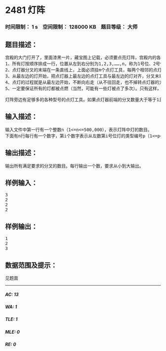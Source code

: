 # 2481 灯阵   
### 时间限制： 1 s&nbsp;&nbsp;&nbsp;&nbsp;空间限制： 128000 KB&nbsp;&nbsp;&nbsp;&nbsp;题目等级： 大师  
## 题目描述：  

<pre>
宫殿的大门打开了，里面漆黑一片，藏宝图上记载，必须要点亮灯阵，宫殿内的各种陷阱才会关闭，才能进入宫殿深处，否则每一步都有极大的危险。这个灯阵是由很多盏油灯组成，它们排成长长的一行。这些油灯经过巧妙的设计，有很多种型号，每种型号都有专用的点灯工具。假设每盏灯都有一个类型编号p（1<=p<=2,000,000,000）。那么点灯工具也有不同的编号s（1<=s<=2,000,000,000）。每盏灯只能被与自己编号相同的点灯工具点燃，例如1号类型的灯只能被编号为1的点灯工具点燃。灯阵旁边就有古代的点灯器，它是一个类似树杈的东西，后端一个粗把手，前端有一些分叉。只不过前端的分叉可以任意增加和减少，每个分叉末端都必须正好安装一种点灯工具，这样就可以同时点燃数个灯，但是点灯工具一旦安装上就无法去掉，所以分叉的个数与点灯工具的安装都要经过精细的计算。经过现场仔细的观察和对藏宝图的研究，小可可了解到灯的分布情况与点燃的方式为：
1、所有灯按顺序排成一行，位置从左到右分别为1,2,3,……,n，称为1号位、2号位等等，每两条相邻的灯的间隔是相等的，可以有重复型号的灯。
2、点灯器分叉的末端在一条直线上，上面必须挂m个点灯工具，每两个相邻的点灯工具的间隔相等，且等于每两条相邻的灯的间隔；
3、从最左边的灯开始，把点灯器上最左边的点灯工具与最左边的灯对齐，分叉末端点灯工具的排列方向与灯排列的方向相同，且必须保证所有点灯工具的编号与那个要点燃的灯的编号相等；然后就可以点灯了。灯一旦点燃就不会熄灭。
4、点灯的过程就是从最左边开始，不断向右走（从不往回走，也不掉转点灯器的方向），寻找下一个点灯的位置。必须仍然保证所有点灯工具的编号与要点燃的灯的编号相等，而且每个点灯工具下都必须有灯；
5、一定要保证所有的灯都被点燃（当然，可能有一些灯被点了多次）。只有这样，灯阵才算被真正点亮，也才能进行下一步探宝。
 
灯阵旁边有足够多的各种型号的点灯工具。如果点灯器前端的分叉数量大于等于1且小于等于n，那么需要多少个分叉能够保证成功点亮灯阵呢？ 小可可想麻烦你来帮他计算所有可能的情况，他会根据你的计算最终确定合适的点燃灯阵的方案。
</pre>
  
  
## 输入描述：  

<pre>
输入文件中第一行有一个整数n（1<=n<=500,000），表示灯阵中灯的数目。
下面有n行每行有一个数字，第i个数字表示从左数第i号位灯的类型编号p（1<=p<=2,000,000,000）。
</pre>
  
  
## 输出描述：  

<pre>
输出所有满足要求的分叉的数目。每行输出一个数，要求从小到大输出。
</pre>
  
  
## 样例输入：  

<pre>
3
2
2
2
</pre>
  
  
## 样例输出：  

<pre>
1
2
3
</pre>
  
  
## 数据范围及提示：  

<pre>
见题面
</pre>
  
  
***  

##### AC: 13  
##### WA: 1  
##### TLE: 1  
##### MLE: 0  
##### RE: 0  

